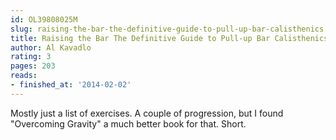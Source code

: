 ```yaml
---
id: OL39808025M
slug: raising-the-bar-the-definitive-guide-to-pull-up-bar-calisthenics
title: Raising the Bar The Definitive Guide to Pull-up Bar Calisthenics
author: Al Kavadlo
rating: 3
pages: 203
reads:
- finished_at: '2014-02-02'
---
```

Mostly just a list of exercises. A couple of progression, but I found "Overcoming Gravity" a much better book for that. Short.
